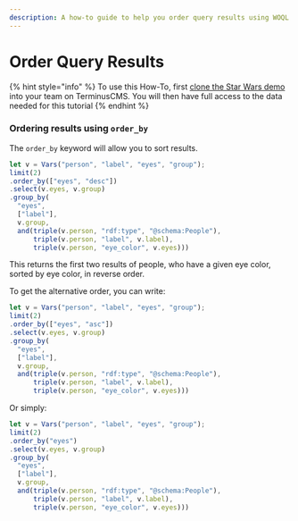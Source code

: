 ```yaml
---
description: A how-to guide to help you order query results using WOQL
---
```


# Order Query Results

{% hint style="info" %}
To use this How-To, first [clone the Star Wars demo](../cloning-a-demo-project.md) into your team on TerminusCMS. You will then have full access to the data needed for this tutorial
{% endhint %}

### Ordering results using `order_by`

The `order_by` keyword will allow you to sort results.

```javascript
let v = Vars("person", "label", "eyes", "group");
limit(2)
.order_by(["eyes", "desc"])
.select(v.eyes, v.group)
.group_by(
  "eyes",
  ["label"],
  v.group,
  and(triple(v.person, "rdf:type", "@schema:People"),
      triple(v.person, "label", v.label),
      triple(v.person, "eye_color", v.eyes)))
```

This returns the first two results of people, who have a given eye color, sorted by eye color, in reverse order.

To get the alternative order, you can write:

```javascript
let v = Vars("person", "label", "eyes", "group");
limit(2)
.order_by(["eyes", "asc"])
.select(v.eyes, v.group)
.group_by(
  "eyes",
  ["label"],
  v.group,
  and(triple(v.person, "rdf:type", "@schema:People"),
      triple(v.person, "label", v.label),
      triple(v.person, "eye_color", v.eyes)))
```

Or simply:

```javascript
let v = Vars("person", "label", "eyes", "group");
limit(2)
.order_by("eyes")
.select(v.eyes, v.group)
.group_by(
  "eyes",
  ["label"],
  v.group,
  and(triple(v.person, "rdf:type", "@schema:People"),
      triple(v.person, "label", v.label),
      triple(v.person, "eye_color", v.eyes)))
```
